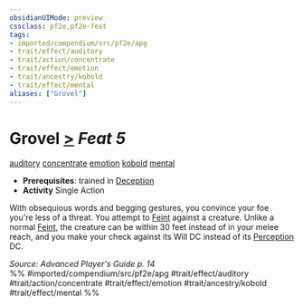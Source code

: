 ```yaml
---
obsidianUIMode: preview
cssclass: pf2e,pf2e-feat
tags:
- imported/compendium/src/pf2e/apg
- trait/effect/auditory
- trait/action/concentrate
- trait/effect/emotion
- trait/ancestry/kobold
- trait/effect/mental
aliases: ["Grovel"]
---
```

# Grovel  [>](chapter-9-playing-the-game.md#Actions "Single Action") *Feat 5*  
[auditory](auditory.md)  [concentrate](concentrate.md)  [emotion](emotion.md)  [kobold](kobold-b1.md)  [mental](mental.md)  

- **Prerequisites**: trained in [Deception](../skills.md#Deception)
- **Activity** Single Action

With obsequious words and begging gestures, you convince your foe you're less of a threat. You attempt to [Feint](feint.md) against a creature. Unlike a normal [Feint](feint.md), the creature can be within 30 feet instead of in your melee reach, and you make your check against its Will DC instead of its [Perception](../skills.md#Perception) DC.

*Source: Advanced Player's Guide p. 14*  
%% #imported/compendium/src/pf2e/apg #trait/effect/auditory #trait/action/concentrate #trait/effect/emotion #trait/ancestry/kobold #trait/effect/mental %%